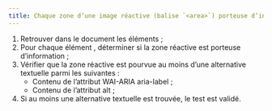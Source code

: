 ```yaml
---
title: Chaque zone d’une image réactive (balise `<area>`) porteuse d’information a-t-elle une alternative textuelle ?
---
```


1. Retrouver dans le document les éléments <area> ;
2. Pour chaque élément <area>, déterminer si la zone réactive est porteuse d’information ;
3. Vérifier que la zone réactive est pourvue au moins d’une alternative textuelle parmi les suivantes :
    * Contenu de l’attribut WAI-ARIA aria-label ;
    * Contenu de l’attribut alt ;
4. Si au moins une alternative textuelle est trouvée, le test est validé.
